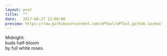 ```yaml
---
layout: post
title:  ""
date:   2017-08-27 12:00:00
preview: https://raw.githubusercontent.com/aPToul/aPToul.github.io/master/_images/isar.JPG
---
```


Midnight:  
buds half-bloom  
by full white roses.


